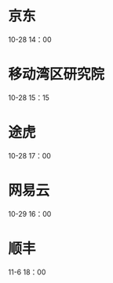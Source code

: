 # 京东
10-28 14：00

# 移动湾区研究院
10-28 15：15

# 途虎
10-28 17：00

# 网易云
10-29 16：00

# 顺丰
11-6 18：00
<!--stackedit_data:
eyJoaXN0b3J5IjpbMTM4NDE2Mzk1NiwzMDM4MDQxNSwtODQzMD
M1ODAzLDE2OTI5NDgwNTksLTc3OTgwNzIzNSwxNjU1NDI4MjYy
LC04NDU2NTI2MjMsMTYxNDM4MTYxNywxMjM2NTUzOTQ1LDE5MT
Q1ODc4OTMsMTQyMzcyOTg2OCwtMjA5NDg4MTM2NiwtMTk1MDM5
NzcyOCwxMzEzMTM4NTk5LC0xODk0ODU0NjI4LDEzOTg4MjQ4MT
ksLTExODQ1OTc2ODYsMTE1NzY5NTU4OSwtMTE4NDYwNTI4Niw0
OTA5NTIzMjFdfQ==
-->